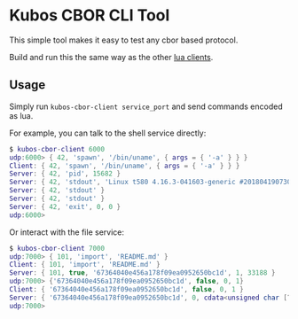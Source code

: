 # Kubos CBOR CLI Tool

This simple tool makes it easy to test any cbor based protocol.

Build and run this the same way as the other [lua clients](../file-client).

## Usage

Simply run `kubos-cbor-client service_port` and send commands encoded as lua.

For example, you can talk to the shell service directly:

```lua
$ kubos-cbor-client 6000
udp:6000> { 42, 'spawn', '/bin/uname', { args = { '-a' } } }
Client: { 42, 'spawn', '/bin/uname', { args = { '-a' } } }
Server: { 42, 'pid', 15682 }
Server: { 42, 'stdout', 'Linux t580 4.16.3-041603-generic #201804190730 SMP Thu Apr 19 07:32:02 UTC 2018 x86_64 x86_64 x86_64 GNU/Linux\n' }
Server: { 42, 'stdout' }
Server: { 42, 'stdout' }
Server: { 42, 'exit', 0, 0 }
udp:6000>
```

Or interact with the file service:

```lua
$ kubos-cbor-client 7000
udp:7000> { 101, 'import', 'README.md' }
Client: { 101, 'import', 'README.md' }
Server: { 101, true, '67364040e456a178f09ea0952650bc1d', 1, 33188 }
udp:7000> {'67364040e456a178f09ea0952650bc1d', false, 0, 1}
Client: { '67364040e456a178f09ea0952650bc1d', false, 0, 1 }
Server: { '67364040e456a178f09ea0952650bc1d', 0, cdata<unsigned char [?]>: 0x405c4a70 }
udp:7000>
```
